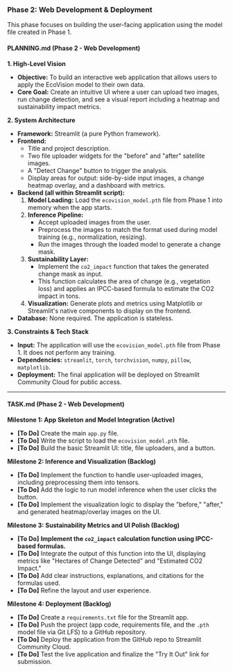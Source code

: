 

### **Phase 2: Web Development & Deployment**

This phase focuses on building the user-facing application using the model file created in Phase 1.

#### **PLANNING.md (Phase 2 - Web Development)**

**1. High-Level Vision**

*   **Objective:** To build an interactive web application that allows users to apply the EcoVision model to their own data.
*   **Core Goal:** Create an intuitive UI where a user can upload two images, run change detection, and see a visual report including a heatmap and sustainability impact metrics.

**2. System Architecture**

*   **Framework:** Streamlit (a pure Python framework).
*   **Frontend:**
    *   Title and project description.
    *   Two file uploader widgets for the "before" and "after" satellite images.
    *   A "Detect Change" button to trigger the analysis.
    *   Display areas for output: side-by-side input images, a change heatmap overlay, and a dashboard with metrics.
*   **Backend (all within Streamlit script):**
    1.  **Model Loading:** Load the `ecovision_model.pth` file from Phase 1 into memory when the app starts.
    2.  **Inference Pipeline:**
        *   Accept uploaded images from the user.
        *   Preprocess the images to match the format used during model training (e.g., normalization, resizing).
        *   Run the images through the loaded model to generate a change mask.
    3.  **Sustainability Layer:**
        *   Implement the `co2_impact` function that takes the generated change mask as input.
        *   This function calculates the area of change (e.g., vegetation loss) and applies an IPCC-based formula to estimate the CO2 impact in tons.
    4.  **Visualization:** Generate plots and metrics using Matplotlib or Streamlit's native components to display on the frontend.
*   **Database:** None required. The application is stateless.

**3. Constraints & Tech Stack**

*   **Input:** The application will use the `ecovision_model.pth` file from Phase 1. It does not perform any training.
*   **Dependencies:** `streamlit`, `torch`, `torchvision`, `numpy`, `pillow`, `matplotlib`.
*   **Deployment:** The final application will be deployed on Streamlit Community Cloud for public access.

---

#### **TASK.md (Phase 2 - Web Development)**

**Milestone 1: App Skeleton and Model Integration (Active)**

*   **[To Do]** Create the main `app.py` file.
*   **[To Do]** Write the script to load the `ecovision_model.pth` file.
*   **[To Do]** Build the basic Streamlit UI: title, file uploaders, and a button.

**Milestone 2: Inference and Visualization (Backlog)**

*   **[To Do]** Implement the function to handle user-uploaded images, including preprocessing them into tensors.
*   **[To Do]** Add the logic to run model inference when the user clicks the button.
*   **[To Do]** Implement the visualization logic to display the "before," "after," and generated heatmap/overlay images on the UI.

**Milestone 3: Sustainability Metrics and UI Polish (Backlog)**

*   **[To Do]** **Implement the `co2_impact` calculation function using IPCC-based formulas.**
*   **[To Do]** Integrate the output of this function into the UI, displaying metrics like "Hectares of Change Detected" and "Estimated CO2 Impact."
*   **[To Do]** Add clear instructions, explanations, and citations for the formulas used.
*   **[To Do]** Refine the layout and user experience.

**Milestone 4: Deployment (Backlog)**

*   **[To Do]** Create a `requirements.txt` file for the Streamlit app.
*   **[To Do]** Push the project (app code, requirements file, and the `.pth` model file via Git LFS) to a GitHub repository.
*   **[To Do]** Deploy the application from the GitHub repo to Streamlit Community Cloud.
*   **[To Do]** Test the live application and finalize the "Try It Out" link for submission.
